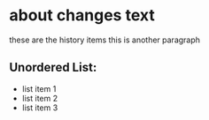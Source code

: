 # about changes text
these are the history items
this is another paragraph

## Unordered List:
- list item 1
- list item 2
- list item 3
